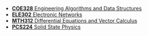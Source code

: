 * [**COE328** Engineering Algorithms and Data Structures](https://drive.google.com/drive/folders/19LmBonwIsPpFOl8e-4LEyu9p8quQBDyf)
* [**ELE302** Electronic Networks](https://drive.google.com/drive/folders/1V7XAbBDBcdMsjrvYwnu1dbPXtfpbimEp)
* [**MTH312** Differential Equations and Vector Calculus](https://drive.google.com/drive/folders/1zLpoSLXQ6wbGE6bsbmTsks_fDEtNSbZU)
* [**PCS224** Solid State Physics](https://drive.google.com/drive/folders/1fbuvJ2OzbYCaQcRKkNcWf6e-37evOWxH)

